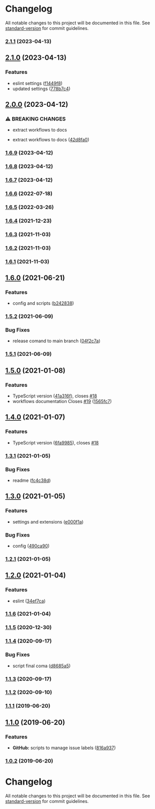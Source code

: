 # Changelog

All notable changes to this project will be documented in this file. See [standard-version](https://github.com/conventional-changelog/standard-version) for commit guidelines.

### [2.1.1](https://github.com/AlbertoBasalo/quark/compare/v2.1.0...v2.1.1) (2023-04-13)

## [2.1.0](https://github.com/AlbertoBasalo/quark/compare/v2.0.0...v2.1.0) (2023-04-13)


### Features

* eslint settings ([f1449f8](https://github.com/AlbertoBasalo/quark/commit/f1449f874519b43c2b73c41ca3e58ca05e0fd129))
* updated settings ([778b7c4](https://github.com/AlbertoBasalo/quark/commit/778b7c43f587bd6da06517e71e9e81bca9334d29))

## [2.0.0](https://github.com/AlbertoBasalo/quark/compare/v1.6.9...v2.0.0) (2023-04-12)


### ⚠ BREAKING CHANGES

* extract workflows to docs

* extract workflows to docs ([42d8fa0](https://github.com/AlbertoBasalo/quark/commit/42d8fa00b2c928f7d19bd8a26d1854ceadfc23b7))

### [1.6.9](https://github.com/AlbertoBasalo/quark/compare/v1.6.8...v1.6.9) (2023-04-12)

### [1.6.8](https://github.com/AlbertoBasalo/quark/compare/v1.6.7...v1.6.8) (2023-04-12)

### [1.6.7](https://github.com/AlbertoBasalo/quark/compare/v1.6.6...v1.6.7) (2023-04-12)

### [1.6.6](https://github.com/AtomicBuilders/quark/compare/v1.6.5...v1.6.6) (2022-07-18)

### [1.6.5](https://github.com/AtomicBuilders/quark/compare/v1.6.4...v1.6.5) (2022-03-26)

### [1.6.4](https://github.com/AtomicBuilders/quark/compare/v1.6.3...v1.6.4) (2021-12-23)

### [1.6.3](https://github.com/AtomicBuilders/quark/compare/v1.6.2...v1.6.3) (2021-11-03)

### [1.6.2](https://github.com/AtomicBuilders/quark/compare/v1.6.1...v1.6.2) (2021-11-03)

### [1.6.1](https://github.com/AtomicBuilders/quark/compare/v1.6.0...v1.6.1) (2021-11-03)

## [1.6.0](https://github.com/AtomicBuilders/quark/compare/v1.5.2...v1.6.0) (2021-06-21)


### Features

* config and scripts ([b242838](https://github.com/AtomicBuilders/quark/commit/b2428386a95f3ffb8d5ad5c9af6679035f66c8e4))

### [1.5.2](https://github.com/AtomicBuilders/quark/compare/v1.5.1...v1.5.2) (2021-06-09)


### Bug Fixes

* release comand to main branch ([04f2c7a](https://github.com/AtomicBuilders/quark/commit/04f2c7a595b0233955002a24674453073e39597f))

### [1.5.1](https://github.com/AtomicBuilders/quark/compare/v1.5.0...v1.5.1) (2021-06-09)

## [1.5.0](https://github.com/AtomicBuilders/quark/compare/v1.4.0...v1.5.0) (2021-01-08)


### Features

* TypeScript version ([41a316f](https://github.com/AtomicBuilders/quark/commit/41a316f011fe96173e15bd1ada3f42bf91ab6b49)), closes [#18](https://github.com/AtomicBuilders/quark/issues/18)
* workflows documentation Closes [#19](https://github.com/AtomicBuilders/quark/issues/19) ([1565fc7](https://github.com/AtomicBuilders/quark/commit/1565fc7a4ab78415433cdaff5ca96d9d4d02dd4b))

## [1.4.0](https://github.com/AtomicBuilders/quark/compare/v1.3.1...v1.4.0) (2021-01-07)


### Features

* TypeScript version ([6fa9985](https://github.com/AtomicBuilders/quark/commit/6fa998508f15969f3773436abfa5b3d1c203719c)), closes [#18](https://github.com/AtomicBuilders/quark/issues/18)

### [1.3.1](https://github.com/AtomicBuilders/quark/compare/v1.3.0...v1.3.1) (2021-01-05)


### Bug Fixes

* readme ([fc4c38d](https://github.com/AtomicBuilders/quark/commit/fc4c38d1ab1a0c8592b4498f75c73e4fd757efd2))

## [1.3.0](https://github.com/AtomicBuilders/quark/compare/v1.2.1...v1.3.0) (2021-01-05)


### Features

* settings and extensions ([e000f1a](https://github.com/AtomicBuilders/quark/commit/e000f1a94156989083f822870f0ff2c76169c5c7))


### Bug Fixes

* config ([490ca90](https://github.com/AtomicBuilders/quark/commit/490ca90b4a44460d39a3944dce8fb8c95249044f))

### [1.2.1](https://github.com/AtomicBuilders/quark/compare/v1.2.0...v1.2.1) (2021-01-05)

## [1.2.0](https://github.com/AtomicBuilders/quark/compare/v1.1.6...v1.2.0) (2021-01-04)


### Features

* eslint ([34ef7ca](https://github.com/AtomicBuilders/quark/commit/34ef7ca9fb76474979bf747398f03a39552549c3))

### [1.1.6](https://github.com/AtomicBuilders/quark/compare/v1.1.5...v1.1.6) (2021-01-04)

### [1.1.5](https://github.com/AtomicBuilders/quark/compare/v1.1.4...v1.1.5) (2020-12-30)

### [1.1.4](https://github.com/AtomicBuilders/quark/compare/v1.1.3...v1.1.4) (2020-09-17)


### Bug Fixes

* script final coma ([d8685a5](https://github.com/AtomicBuilders/quark/commit/d8685a57c3e2f255b2eb6e2c638f1ce0b5bf9c15))

### [1.1.3](https://github.com/AtomicBuilders/quark/compare/v1.1.2...v1.1.3) (2020-09-17)

### [1.1.2](https://github.com/AtomicBuilders/quark/compare/v1.1.1...v1.1.2) (2020-09-10)

### [1.1.1](https://github.com/AtomicBuilders/quark/compare/v1.1.0...v1.1.1) (2019-06-20)



## [1.1.0](https://github.com/AtomicBuilders/quark/compare/v1.0.2...v1.1.0) (2019-06-20)


### Features

* **GitHub:** scripts to manage issue labels ([816a937](https://github.com/AtomicBuilders/quark/commit/816a937))



### [1.0.2](https://github.com/AtomicBuilders/quark/compare/v1.0.1...v1.0.2) (2019-06-20)



# Changelog

All notable changes to this project will be documented in this file. See [standard-version](https://github.com/conventional-changelog/standard-version) for commit guidelines.
